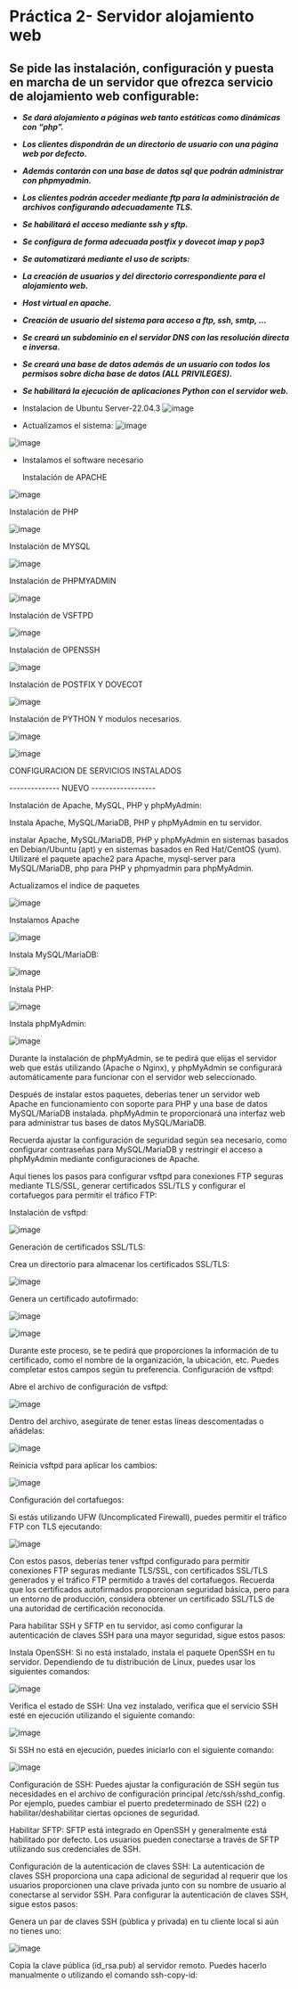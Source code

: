 # Práctica 2- Servidor alojamiento web
## Se pide las instalación, configuración y puesta en marcha de un servidor que ofrezca servicio de alojamiento web configurable:

- ***Se dará alojamiento a páginas web tanto estáticas como dinámicas con “php”.***

- ***Los clientes dispondrán de un directorio de usuario con una página web por defecto.*** 

- ***Además contarán con una base de datos sql que podrán administrar con phpmyadmin.***

- ***Los clientes podrán acceder mediante ftp para la administración de archivos configurando adecuadamente TLS.***

- ***Se habilitará el acceso mediante ssh y sftp.*** 

- ***Se configura de forma adecuada postfix y dovecot imap y pop3***

- ***Se automatizará mediante el uso de scripts:***

- ***La creación de usuarios y del directorio correspondiente para el alojamiento web.***

- ***Host virtual en apache.***

- ***Creación de usuario del sistema para acceso a ftp, ssh, smtp, …***

- ***Se creará un subdominio en el servidor DNS con las resolución directa e inversa.***

- ***Se creará una base de datos además de un usuario con todos los permisos sobre dicha base de datos (ALL PRIVILEGES).***

- ***Se habilitará la ejecución de aplicaciones Python con el servidor web.***

- Instalacion de Ubuntu Server-22.04.3
  ![image](https://github.com/AngelaMorales-8/Proyecto-2Trimestre-Servidor-alojamiento-Web/assets/122454505/9a308fd3-435b-4c05-9060-f523f5a5c8d8)
  

- Actualizamos el sistema:
![image](https://github.com/AngelaMorales-8/Proyecto-2Trimestre-Servidor-alojamiento-Web/assets/122454505/ac25efa7-9e9c-4d47-b8bf-5a191d5805c2)

![image](https://github.com/AngelaMorales-8/Proyecto-2Trimestre-Servidor-alojamiento-Web/assets/122454505/e53b0a03-1555-40f3-89d8-7180bde1e4c4)



- Instalamos el software necesario

  Instalación de APACHE

![image](https://github.com/AngelaMorales-8/Proyecto-2Trimestre-Servidor-alojamiento-Web/assets/122454505/2d506c40-6798-4f6f-9b15-9d3f30230470)

  
  Instalación de PHP

  ![image](https://github.com/AngelaMorales-8/Proyecto-2Trimestre-Servidor-alojamiento-Web/assets/122454505/9f9c7d5e-4482-4290-a848-a13785c6a7c5)


  Instalación de MYSQL

![image](https://github.com/AngelaMorales-8/Proyecto-2Trimestre-Servidor-alojamiento-Web/assets/122454505/3ec43cf1-fbec-484c-a427-e434922e1a07)

  
  Instalación de PHPMYADMIN

  ![image](https://github.com/AngelaMorales-8/Proyecto-2Trimestre-Servidor-alojamiento-Web/assets/122454505/d59c273a-f22e-4d2f-b4f3-dbbb15ff7c47)

  Instalación de VSFTPD

  ![image](https://github.com/AngelaMorales-8/Proyecto-2Trimestre-Servidor-alojamiento-Web/assets/122454505/4686d8fd-0ac4-4022-b00f-771b90d4798c)
  

  Instalación de OPENSSH

  ![image](https://github.com/AngelaMorales-8/Proyecto-2Trimestre-Servidor-alojamiento-Web/assets/122454505/1e7805cc-c0ec-4ab0-8d7c-8b4c29c39f11)

  

  Instalación de POSTFIX Y DOVECOT

  ![image](https://github.com/AngelaMorales-8/Proyecto-2Trimestre-Servidor-alojamiento-Web/assets/122454505/e7194ca4-1b07-4c8c-9784-327e7e6eb34e)
  

  Instalación de PYTHON Y modulos necesarios.


  ![image](https://github.com/AngelaMorales-8/Proyecto-2Trimestre-Servidor-alojamiento-Web/assets/122454505/2c893265-1d45-45a5-b7dc-7da186918a39)


  ![image](https://github.com/AngelaMorales-8/Proyecto-2Trimestre-Servidor-alojamiento-Web/assets/122454505/e090129f-85ef-4788-9ba8-5eceef5129cb)


 CONFIGURACION DE SERVICIOS INSTALADOS


-------------- NUEVO ------------------

Instalación de Apache, MySQL, PHP y phpMyAdmin:

Instala Apache, MySQL/MariaDB, PHP y phpMyAdmin en tu servidor. 

instalar Apache, MySQL/MariaDB, PHP y phpMyAdmin en sistemas basados en Debian/Ubuntu (apt) y en sistemas basados en Red Hat/CentOS (yum). Utilizaré el paquete apache2 para Apache, mysql-server para MySQL/MariaDB, php para PHP y phpmyadmin para phpMyAdmin.

Actualizamos el indice de paquetes

![image](https://github.com/AngelaMorales-8/Proyecto-2Trimestre-Servidor-alojamiento-Web/assets/122454505/1cbf158e-5bbb-4c82-887f-4b20b0ead993)

Instalamos Apache

![image](https://github.com/AngelaMorales-8/Proyecto-2Trimestre-Servidor-alojamiento-Web/assets/122454505/bf93c08e-70f4-472d-96ff-9636b50c2db1)

Instala MySQL/MariaDB:

![image](https://github.com/AngelaMorales-8/Proyecto-2Trimestre-Servidor-alojamiento-Web/assets/122454505/223cbeaf-b52d-4733-8a73-db6e4db7ad66)

Instala PHP:

![image](https://github.com/AngelaMorales-8/Proyecto-2Trimestre-Servidor-alojamiento-Web/assets/122454505/17848095-79d1-4bae-bc97-2cc1f4952574)

Instala phpMyAdmin:

![image](https://github.com/AngelaMorales-8/Proyecto-2Trimestre-Servidor-alojamiento-Web/assets/122454505/348a7f24-7fc5-47b5-b4d2-2ea87aece6d4)

Durante la instalación de phpMyAdmin, se te pedirá que elijas el servidor web que estás utilizando (Apache o Nginx), y phpMyAdmin se configurará automáticamente para funcionar con el servidor web seleccionado.

Después de instalar estos paquetes, deberías tener un servidor web Apache en funcionamiento con soporte para PHP y una base de datos MySQL/MariaDB instalada. phpMyAdmin te proporcionará una interfaz web para administrar tus bases de datos MySQL/MariaDB.

Recuerda ajustar la configuración de seguridad según sea necesario, como configurar contraseñas para MySQL/MariaDB y restringir el acceso a phpMyAdmin mediante configuraciones de Apache.


Aquí tienes los pasos para configurar vsftpd para conexiones FTP seguras mediante TLS/SSL, generar certificados SSL/TLS y configurar el cortafuegos para permitir el tráfico FTP:

Instalación de vsftpd:

![image](https://github.com/AngelaMorales-8/Proyecto-2Trimestre-Servidor-alojamiento-Web/assets/122454505/373ac666-9507-4a0c-a52f-2ee52569f767)

Generación de certificados SSL/TLS:

Crea un directorio para almacenar los certificados SSL/TLS:

![image](https://github.com/AngelaMorales-8/Proyecto-2Trimestre-Servidor-alojamiento-Web/assets/122454505/5c80c40c-071f-4b2b-bee0-7b34647a19ff)

Genera un certificado autofirmado:

![image](https://github.com/AngelaMorales-8/Proyecto-2Trimestre-Servidor-alojamiento-Web/assets/122454505/48a47a1b-9dc3-4ec0-b054-7d53781afd71)


![image](https://github.com/AngelaMorales-8/Proyecto-2Trimestre-Servidor-alojamiento-Web/assets/122454505/af2b447a-a666-4214-a49b-01b9be417c35)


Durante este proceso, se te pedirá que proporciones la información de tu certificado, como el nombre de la organización, la ubicación, etc. Puedes completar estos campos según tu preferencia.
Configuración de vsftpd:

Abre el archivo de configuración de vsftpd:

![image](https://github.com/AngelaMorales-8/Proyecto-2Trimestre-Servidor-alojamiento-Web/assets/122454505/e8cd9d57-b078-4064-acb4-a45206536d52)


Dentro del archivo, asegúrate de tener estas líneas descomentadas o añádelas:

![image](https://github.com/AngelaMorales-8/Proyecto-2Trimestre-Servidor-alojamiento-Web/assets/122454505/0754f586-690e-42f8-9899-64e039f76bb2)


Reinicia vsftpd para aplicar los cambios:

![image](https://github.com/AngelaMorales-8/Proyecto-2Trimestre-Servidor-alojamiento-Web/assets/122454505/0cb6a8f9-e084-40e3-ac45-3902d8102a37)

Configuración del cortafuegos:

Si estás utilizando UFW (Uncomplicated Firewall), puedes permitir el tráfico FTP con TLS ejecutando:

![image](https://github.com/AngelaMorales-8/Proyecto-2Trimestre-Servidor-alojamiento-Web/assets/122454505/784cba0d-986b-46aa-82cd-1311c06c3f60)


Con estos pasos, deberías tener vsftpd configurado para permitir conexiones FTP seguras mediante TLS/SSL, con certificados SSL/TLS generados y el tráfico FTP permitido a través del cortafuegos. Recuerda que los certificados autofirmados proporcionan seguridad básica, pero para un entorno de producción, considera obtener un certificado SSL/TLS de una autoridad de certificación reconocida.



Para habilitar SSH y SFTP en tu servidor, así como configurar la autenticación de claves SSH para una mayor seguridad, sigue estos pasos:

Instala OpenSSH:
Si no está instalado, instala el paquete OpenSSH en tu servidor. Dependiendo de tu distribución de Linux, puedes usar los siguientes comandos:

![image](https://github.com/AngelaMorales-8/Proyecto-2Trimestre-Servidor-alojamiento-Web/assets/122454505/54488911-68f4-4efe-a02d-d6ef3369de5a)


Verifica el estado de SSH:
Una vez instalado, verifica que el servicio SSH esté en ejecución utilizando el siguiente comando:

![image](https://github.com/AngelaMorales-8/Proyecto-2Trimestre-Servidor-alojamiento-Web/assets/122454505/de217c1f-f00f-465c-8ddd-85a6e746d1ef)


Si SSH no está en ejecución, puedes iniciarlo con el siguiente comando:

![image](https://github.com/AngelaMorales-8/Proyecto-2Trimestre-Servidor-alojamiento-Web/assets/122454505/73a9b7d1-99e8-4d70-8eef-7e4d0c684c13)

Configuración de SSH:
Puedes ajustar la configuración de SSH según tus necesidades en el archivo de configuración principal /etc/ssh/sshd_config. Por ejemplo, puedes cambiar el puerto predeterminado de SSH (22) o habilitar/deshabilitar ciertas opciones de seguridad.

Habilitar SFTP:
SFTP está integrado en OpenSSH y generalmente está habilitado por defecto. Los usuarios pueden conectarse a través de SFTP utilizando sus credenciales de SSH.

Configuración de la autenticación de claves SSH:
La autenticación de claves SSH proporciona una capa adicional de seguridad al requerir que los usuarios proporcionen una clave privada junto con su nombre de usuario al conectarse al servidor SSH. Para configurar la autenticación de claves SSH, sigue estos pasos:

Genera un par de claves SSH (pública y privada) en tu cliente local si aún no tienes uno:

![image](https://github.com/AngelaMorales-8/Proyecto-2Trimestre-Servidor-alojamiento-Web/assets/122454505/0efdbef8-d422-43bf-8953-5f2c32bb51d3)

Copia la clave pública (id_rsa.pub) al servidor remoto. Puedes hacerlo manualmente o utilizando el comando ssh-copy-id:












 
